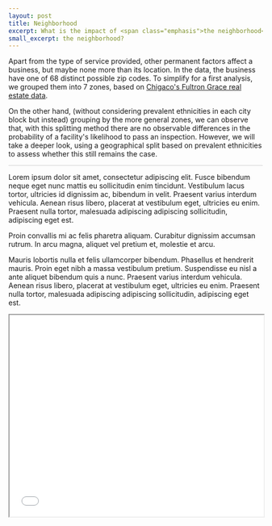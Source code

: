 ```yaml
---
layout: post
title: Neighborhood
excerpt: What is the impact of <span class="emphasis">the neighborhood</span>?
small_excerpt: the neighborhood?
---
```


<p>Apart from the type of service provided, other permanent factors affect a business, but maybe none more than its location. In the data, the business have one of 68 distinct possible zip codes. To simplify for a first analysis, we grouped them into 7 zones, based on <a href="https://www.seechicagorealestate.com/chicago-zip-codes-by-neighborhood.php">Chigaco's Fultron Grace real estate data</a>.</p>

<p>On the other hand, (without considering prevalent ethnicities in each city block but instead) grouping by the more general zones, we can observe that, with this splitting method there are no observable differences in the probability of a facility's likelihood to pass an inspection. However, we will take a deeper look, using a geographical split based on prevalent ethnicities to assess whether this still remains the case.</p>

<hr style="opacity: 0.2;">

Lorem ipsum dolor sit amet, consectetur adipiscing elit. Fusce bibendum neque eget nunc mattis eu sollicitudin enim tincidunt. Vestibulum lacus tortor, ultricies id dignissim ac, bibendum in velit. Praesent varius interdum vehicula. Aenean risus libero, placerat at vestibulum eget, ultricies eu enim. Praesent nulla tortor, malesuada adipiscing adipiscing sollicitudin, adipiscing eget est.

Proin convallis mi ac felis pharetra aliquam. Curabitur dignissim accumsan rutrum. In arcu magna, aliquet vel pretium et, molestie et arcu.

Mauris lobortis nulla et felis ullamcorper bibendum. Phasellus et hendrerit mauris. Proin eget nibh a massa vestibulum pretium. Suspendisse eu nisl a ante aliquet bibendum quis a nunc. Praesent varius interdum vehicula. Aenean risus libero, placerat at vestibulum eget, ultricies eu enim. Praesent nulla tortor, malesuada adipiscing adipiscing sollicitudin, adipiscing eget est.

<iframe src="{{ site.baseurl }}/map" style="width: 100%; height: 400px;"></iframe>
